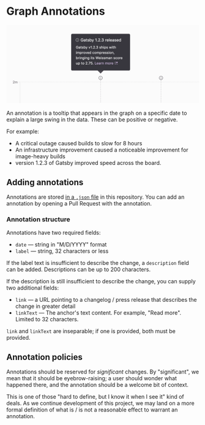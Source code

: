 # Graph Annotations

![Screenshot showing an info circle on a graph with a tooltip displaying "Gatsby 1.2.3 released", with some additional made-up information.](./docs/annotation-sample.png)

An annotation is a tooltip that appears in the graph on a specific date to explain a large swing in the data. These can be positive or negative.

For example:

- A critical outage caused builds to slow for 8 hours
- An infrastructure improvement caused a noticeable improvement for image-heavy builds
- version 1.2.3 of Gatsby improved speed across the board.

## Adding annotations

Annotations are stored [in a `.json` file](https://github.com/gatsby-inc/willit.build/blob/master/src/json/annotations.json) in this repository. You can add an annotation by opening a Pull Request with the annotation.

### Annotation structure

Annotations have two required fields:

- `date` — string in "M/D/YYYY" format
- `label` — string, 32 characters or less

If the label text is insufficient to describe the change, a `description` field can be added. Descriptions can be up to 200 characters.

If the description is still insufficient to describe the change, you can supply two additional fields:

- `link` — a URL pointing to a changelog / press release that describes the change in greater detail
- `linkText` — The anchor's text content. For example, "Read more". Limited to 32 characters.

`link` and `linkText` are inseparable; if one is provided, both must be provided.

## Annotation policies

Annotations should be reserved for _significant_ changes. By "significant", we mean that it should be eyebrow-raising; a user should wonder what happened there, and the annotation should be a welcome bit of context.

This is one of those "hard to define, but I know it when I see it" kind of deals. As we continue development of this project, we may land on a more formal definition of what is / is not a reasonable effect to warrant an annotation.
